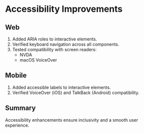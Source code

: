 ﻿# Accessibility Improvements

## Web
1. Added ARIA roles to interactive elements.
2. Verified keyboard navigation across all components.
3. Tested compatibility with screen readers:
   - NVDA
   - macOS VoiceOver

## Mobile
1. Added accessible labels to interactive elements.
2. Verified VoiceOver (iOS) and TalkBack (Android) compatibility.

## Summary
Accessibility enhancements ensure inclusivity and a smooth user experience.
